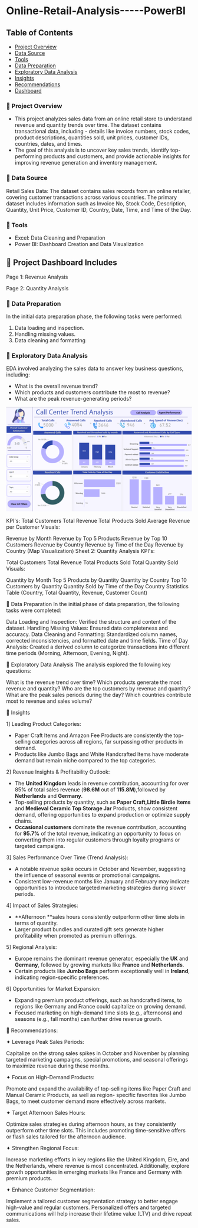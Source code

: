 # Online-Retail-Analysis-----PowerBI

## Table of Contents
- [Project Overview](#project-overview)
- [Data Source](#data-source)
- [Tools](#tools)
- [Data Preparation](#data-preparation)
- [Exploratory Data Analysis](#exploratory-data-analysis)
- [Insights](#insights)
- [Recommendations](#recommendations)
- [Dashboard](#dashboard)



### 🔹 Project Overview
- This project analyzes sales data from an online retail store to understand revenue and quantity trends over time. The dataset contains transactional data, including - 
  details like invoice numbers, stock codes, product descriptions, quantities sold, unit prices, customer IDs, countries, dates, and times.
- The goal of this analysis is to uncover key sales trends, identify top-performing products and customers, and provide actionable insights for improving revenue generation 
  and inventory management.

### 🔹 Data Source
  Retail Sales Data: The dataset contains sales records from an online retailer, covering customer transactions across various countries. The primary dataset includes 
  information such as Invoice No, Stock Code, Description, Quantity, Unit Price, Customer ID, Country, Date, Time, and Time of the Day.

### 🔹 Tools
- Excel: Data Cleaning and Preparation
- Power BI: Dashboard Creation and Data Visualization

## 🔹 Project Dashboard Includes
Page 1: Revenue Analysis

Page 2: Quantity Analysis


### 🔹 Data Preparation
  In the initial data preparation phase, the following tasks were performed:

1. Data loading and inspection.
2. Handling missing values.
3. Data cleaning and formatting


### 🔹 Exploratory Data Analysis 

  EDA involved analyzing the sales data to answer key business questions, including:

- What is the overall revenue trend?
- Which products and customers contribute the most to revenue?
- What are the peak revenue-generating periods?

![Screenshot 2024-05-06 150952](https://github.com/dubeyshrutii/Call-Center-Trend-Analysis---PowerBI/blob/master/assets/Screenshot%20(25).png?raw=true)

KPI's:
Total Customers
Total Revenue
Total Products Sold
Average Revenue per Customer
Visuals:

Revenue by Month
Revenue by Top 5 Products
Revenue by Top 10 Customers
Revenue by Country
Revenue by Time of the Day
Revenue by Country (Map Visualization)
Sheet 2: Quantity Analysis
KPI's:

Total Customers
Total Revenue
Total Products Sold
Total Quantity Sold
Visuals:

Quantity by Month
Top 5 Products by Quantity
Quantity by Country
Top 10 Customers by Quantity
Quantity Sold by Time of the Day
Country Statistics Table (Country, Total Quantity, Revenue, Customer Count)

🔹 Data Preparation
In the initial phase of data preparation, the following tasks were completed:

Data Loading and Inspection: Verified the structure and content of the dataset.
Handling Missing Values: Ensured data completeness and accuracy.
Data Cleaning and Formatting: Standardized column names, corrected inconsistencies, and formatted date and time fields.
Time of Day Analysis: Created a derived column to categorize transactions into different time periods (Morning, Afternoon, Evening, Night).

🔹 Exploratory Data Analysis
The analysis explored the following key questions:

What is the revenue trend over time?
Which products generate the most revenue and quantity?
Who are the top customers by revenue and quantity?
What are the peak sales periods during the day?
Which countries contribute most to revenue and sales volume?

🔹 Insights

1] Leading Product Categories:

- Paper Craft Items and Amazon Fee Products are consistently the top-selling categories across all regions, far surpassing 
  other products in demand.
- Products like Jumbo Bags and White Handcrafted Items have moderate demand but remain niche compared to the top categories.

2] Revenue Insights & Profitability Outlook:

- The **United Kingdom** leads in revenue contribution, accounting for over 85% of total sales revenue (**98.6M** out of 
  **115.8M**),followed by **Netherlands** and **Germany**.
- Top-selling products by quantity, such as **Paper Craft,Little Birdie Items** and **Medieval Ceramic Top Storage Jar** 
  Products, show consistent demand, 
  offering opportunities to expand production or optimize supply chains.
- **Occasional customers** dominate the revenue contribution, accounting for **95.7%** of the total revenue, indicating an 
  opportunity to focus on converting them into regular customers through loyalty programs or targeted campaigns.

3] Sales Performance Over Time (Trend Analysis):

- A notable revenue spike occurs in October and November, suggesting the influence of seasonal events or promotional 
  campaigns.
- Consistent low-revenue months like January and February may indicate opportunities to introduce targeted marketing 
  strategies during slower periods.

4] Impact of Sales Strategies:

- **Afternoon **sales hours consistently outperform other time slots in terms of quantity.
- Larger product bundles and curated gift sets generate higher profitability when promoted as premium offerings.

5] Regional Analysis:

- Europe remains the dominant revenue generator, especially the **UK** and **Germany**, followed by growing markets like 
  **France** and **Netherlands**.
- Certain products like **Jumbo Bags** perform exceptionally well in **Ireland**, indicating region-specific preferences.

6] Opportunities for Market Expansion:

- Expanding premium product offerings, such as handcrafted items, to regions like Germany and France could capitalize on 
  growing demand.
- Focused marketing on high-demand time slots (e.g., afternoons) and seasons (e.g., fall months) can further drive revenue 
  growth.

🔹 Recommendations:

✦ Leverage Peak Sales Periods:

 Capitalize on the strong sales spikes in October and November by planning targeted marketing campaigns, special 
 promotions, and seasonal offerings to maximize revenue during these months.

✦ Focus on High-Demand Products:

 Promote and expand the availability of top-selling items like Paper Craft and Manual Ceramic Products, as well as region- 
 specific favorites like Jumbo Bags, to meet customer demand more effectively across markets.

✦ Target Afternoon Sales Hours:

 Optimize sales strategies during afternoon hours, as they consistently outperform other time slots. This includes 
 promoting time-sensitive offers or flash sales tailored for the afternoon audience.

✦ Strengthen Regional Focus:

 Increase marketing efforts in key regions like the United Kingdom, Eire, and the Netherlands, where revenue is most 
 concentrated. Additionally, explore growth opportunities in emerging markets like France and Germany with premium products.

✦ Enhance Customer Segmentation:

 Implement a tailored customer segmentation strategy to better engage high-value and regular customers. Personalized offers 
 and targeted communications will help increase their lifetime value (LTV) and drive repeat sales.
